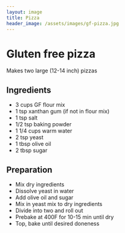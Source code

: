 ```yaml
---
layout: image
title: Pizza
header_image: /assets/images/gf-pizza.jpg
---
```


# Gluten free pizza
Makes two large (12-14 inch) pizzas

## Ingredients

* 3 cups GF flour mix
* 1 tsp xanthan gum (if not in flour mix)
* 1 tsp salt
* 1/2 tsp baking powder
* 1 1/4 cups warm water
* 2 tsp yeast
* 1 tbsp olive oil
* 2 tbsp sugar

## Preparation
* Mix dry ingredients
* Dissolve yeast in water
* Add olive oil and sugar
* Mix in yeast mix to dry ingredients
* Divide into two and roll out
* Prebake at 400F for 10-15 min until dry
* Top, bake until desired doneness
